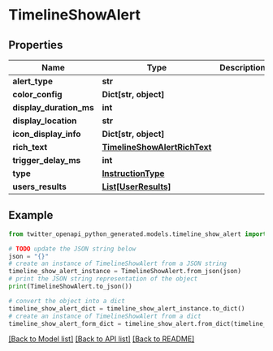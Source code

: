 # TimelineShowAlert


## Properties

Name | Type | Description | Notes
------------ | ------------- | ------------- | -------------
**alert_type** | **str** |  | [optional] 
**color_config** | **Dict[str, object]** |  | [optional] 
**display_duration_ms** | **int** |  | [optional] 
**display_location** | **str** |  | [optional] 
**icon_display_info** | **Dict[str, object]** |  | [optional] 
**rich_text** | [**TimelineShowAlertRichText**](TimelineShowAlertRichText.md) |  | 
**trigger_delay_ms** | **int** |  | [optional] 
**type** | [**InstructionType**](InstructionType.md) |  | 
**users_results** | [**List[UserResults]**](UserResults.md) |  | 

## Example

```python
from twitter_openapi_python_generated.models.timeline_show_alert import TimelineShowAlert

# TODO update the JSON string below
json = "{}"
# create an instance of TimelineShowAlert from a JSON string
timeline_show_alert_instance = TimelineShowAlert.from_json(json)
# print the JSON string representation of the object
print(TimelineShowAlert.to_json())

# convert the object into a dict
timeline_show_alert_dict = timeline_show_alert_instance.to_dict()
# create an instance of TimelineShowAlert from a dict
timeline_show_alert_form_dict = timeline_show_alert.from_dict(timeline_show_alert_dict)
```
[[Back to Model list]](../README.md#documentation-for-models) [[Back to API list]](../README.md#documentation-for-api-endpoints) [[Back to README]](../README.md)


